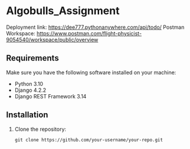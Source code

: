 # Algobulls_Assignment

Deployment link: https://dee777.pythonanywhere.com/api/todo/
Postman Workspace: https://www.postman.com/flight-physicist-9054540/workspace/public/overview

## Requirements

Make sure you have the following software installed on your machine:
- Python 3.10
- Django 4.2.2
- Django REST Framework 3.14

## Installation

1. Clone the repository:

   ```shell
   git clone https://github.com/your-username/your-repo.git
